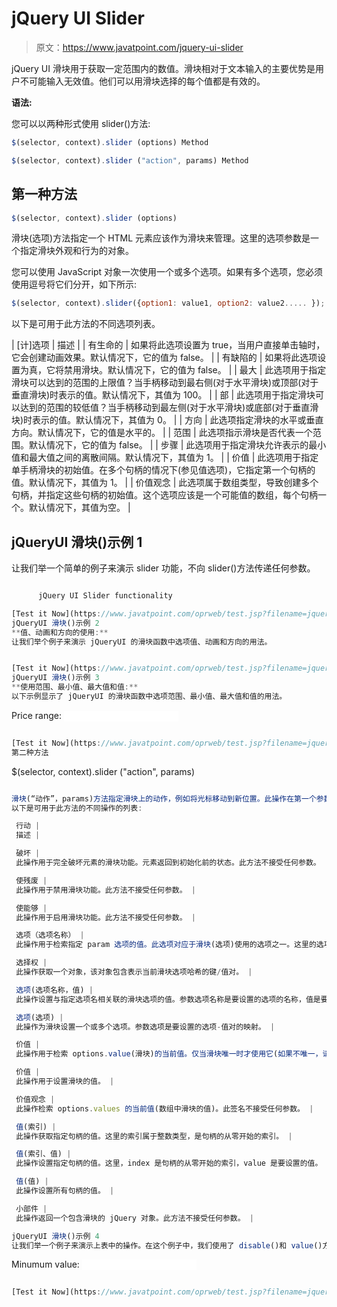 # jQuery UI Slider

> 原文：<https://www.javatpoint.com/jquery-ui-slider>

jQuery UI 滑块用于获取一定范围内的数值。滑块相对于文本输入的主要优势是用户不可能输入无效值。他们可以用滑块选择的每个值都是有效的。

**语法:**

您可以以两种形式使用 slider()方法:

```js
$(selector, context).slider (options) Method

```

```js
$(selector, context).slider ("action", params) Method

```

## 第一种方法

```js
$(selector, context).slider (options)

```

滑块(选项)方法指定一个 HTML 元素应该作为滑块来管理。这里的选项参数是一个指定滑块外观和行为的对象。

您可以使用 JavaScript 对象一次使用一个或多个选项。如果有多个选项，您必须使用逗号将它们分开，如下所示:

```js
$(selector, context).slider({option1: value1, option2: value2..... });

```

以下是可用于此方法的不同选项列表。

| [计]选项 | 描述 |
| 有生命的 | 如果将此选项设置为 true，当用户直接单击轴时，它会创建动画效果。默认情况下，它的值为 false。 |
| 有缺陷的 | 如果将此选项设置为真，它将禁用滑块。默认情况下，它的值为 false。 |
| 最大 | 此选项用于指定滑块可以达到的范围的上限值？当手柄移动到最右侧(对于水平滑块)或顶部(对于垂直滑块)时表示的值。默认情况下，其值为 100。 |
| 部 | 此选项用于指定滑块可以达到的范围的较低值？当手柄移动到最左侧(对于水平滑块)或底部(对于垂直滑块)时表示的值。默认情况下，其值为 0。 |
| 方向 | 此选项指定滑块的水平或垂直方向。默认情况下，它的值是水平的。 |
| 范围 | 此选项指示滑块是否代表一个范围。默认情况下，它的值为 false。 |
| 步骤 | 此选项用于指定滑块允许表示的最小值和最大值之间的离散间隔。默认情况下，其值为 1。 |
| 价值 | 此选项用于指定单手柄滑块的初始值。在多个句柄的情况下(参见值选项)，它指定第一个句柄的值。默认情况下，其值为 1。 |
| 价值观念 | 此选项属于数组类型，导致创建多个句柄，并指定这些句柄的初始值。这个选项应该是一个可能值的数组，每个句柄一个。默认情况下，其值为空。 |

## jQueryUI 滑块()示例 1

让我们举一个简单的例子来演示 slider 功能，不向 slider()方法传递任何参数。

```js

      jQuery UI Slider functionality

[Test it Now](https://www.javatpoint.com/oprweb/test.jsp?filename=jqueryuislider1)
jQueryUI 滑块()示例 2
**值、动画和方向的使用:**
让我们举个例子来演示 jQueryUI 的滑块函数中选项值、动画和方向的用法。

```
<!doctype html>
<html lang="en">
   <head>
      <meta charset="utf-8">
      <title>jQuery UI Slider functionality</title>
      <link href="http://code.jquery.com/ui/1.10.4/themes/ui-lightness/jquery-ui.css" rel="stylesheet">
      <script src="http://code.jquery.com/jquery-1.10.2.js"></script>
      <script src="http://code.jquery.com/ui/1.10.4/jquery-ui.js"></script>
      <!-- Javascript -->
      <script>
         $(function() {
            $( "#slider-2" ).slider({
               value: 60,
               animate:"slow",
               orientation: "horizontal"
            });
         });
      </script>
   </head>
   <body>
      <!-- HTML --> 
      <div id="slider-2"></div>
   </body>
</html>

```js

[Test it Now](https://www.javatpoint.com/oprweb/test.jsp?filename=jqueryuislider2)
jQueryUI 滑块()示例 3
**使用范围、最小值、最大值和值:**
以下示例显示了 jQueryUI 的滑块函数中选项范围、最小值、最大值和值的用法。

```
<!doctype html>
<html lang="en">
   <head>
      <meta charset="utf-8">
      <title>jQuery UI Slider functionality</title>
      <link href="http://code.jquery.com/ui/1.10.4/themes/ui-lightness/jquery-ui.css" rel="stylesheet">
      <script src="http://code.jquery.com/jquery-1.10.2.js"></script>
      <script src="http://code.jquery.com/ui/1.10.4/jquery-ui.js"></script>
      <!-- Javascript -->
      <script>
         $(function() {
            $( "#slider-3" ).slider({
               range:true,
               min: 0,
               max: 500,
               values: [ 50, 300 ],
               slide: function( event, ui ) {
                  $( "#price" ).val( "$" + ui.values[ 0 ] + " - $" + ui.values[ 1 ] );
               }
           });
         $( "#price" ).val( "$" + $( "#slider-3" ).slider( "values", 0 ) +
            " - $" + $( "#slider-3" ).slider( "values", 1 ) );
         });
      </script>
   </head>
   <body>
      <!-- HTML --> 
      <p>
         <label for="price">Price range:</label>
         <input type="text" id="price" 
            style="border:0; color:red; font-weight:bold;">
      </p>
      <div id="slider-3"></div>
   </body>
</html>

```js

[Test it Now](https://www.javatpoint.com/oprweb/test.jsp?filename=jqueryuislider3)
第二种方法

```
$(selector, context).slider ("action", params)

```js

滑块(“动作”，params)方法指定滑块上的动作，例如将光标移动到新位置。此操作在第一个参数中指定为字符串(例如，“value”表示光标的新值)。检查下表中可以传递的操作。
以下是可用于此方法的不同操作的列表:

 行动 |
 描述 |

 破坏 |
 此操作用于完全破坏元素的滑块功能。元素返回到初始化前的状态。此方法不接受任何参数。 |

 使残废 |
 此操作用于禁用滑块功能。此方法不接受任何参数。 |

 使能够 |
 此操作用于启用滑块功能。此方法不接受任何参数。 |

 选项（选项名称） |
 此操作用于检索指定 param 选项的值。此选项对应于滑块(选项)使用的选项之一。这里的选项名称是要获取的选项的名称。 |

 选择权 |
 此操作获取一个对象，该对象包含表示当前滑块选项哈希的键/值对。 |

 选项(选项名称，值) |
 此操作设置与指定选项名相关联的滑块选项的值。参数选项名称是要设置的选项的名称，值是要为选项设置的值。 |

 选项(选项) |
 此操作为滑块设置一个或多个选项。参数选项是要设置的选项-值对的映射。 |

 价值 |
 此操作用于检索 options.value(滑块)的当前值。仅当滑块唯一时才使用它(如果不唯一，请使用滑块(“值”)。此签名不接受任何参数。 |

 价值 |
 此操作用于设置滑块的值。 |

 价值观念 |
 此操作检索 options.values 的当前值(数组中滑块的值)。此签名不接受任何参数。 |

 值(索引) |
 此操作获取指定句柄的值。这里的索引属于整数类型，是句柄的从零开始的索引。 |

 值(索引、值) |
 此操作设置指定句柄的值。这里，index 是句柄的从零开始的索引，value 是要设置的值。 |

 值(值) |
 此操作设置所有句柄的值。 |

 小部件 |
 此操作返回一个包含滑块的 jQuery 对象。此方法不接受任何参数。 |

jQueryUI 滑块()示例 4
让我们举一个例子来演示上表中的操作。在这个例子中，我们使用了 disable()和 value()方法。

```
<!doctype html>
<html lang="en">
   <head>
      <meta charset="utf-8">
      <title>jQuery UI Slider functionality</title>
      <link href="http://code.jquery.com/ui/1.10.4/themes/ui-lightness/jquery-ui.css" rel="stylesheet">
      <script src="http://code.jquery.com/jquery-1.10.2.js"></script>
      <script src="http://code.jquery.com/ui/1.10.4/jquery-ui.js"></script>
      <!-- Javascript -->
      <script>
         $(function() {
            $( "#slider-4" ).slider({
               orientation:"horizontal"	
            });
            $( "#slider-4" ).slider('disable');
            $( "#slider-5" ).slider({
               orientation:"horizontal",
               value:50,
               slide: function( event, ui ) {
                  $( "#minval" ).val( ui.value );
               }	
            });
            $( "#minval" ).val( $( "#slider-5" ).slider( "value" ) );
         });
      </script>
   </head>
   <body>
      <!-- HTML --> 
         <div id="slider-4"></div>
         <p>
            <label for="minval">Minumum value:</label>
            <input type="text" id="minval" 
               style="border:0; color:red; font-weight:bold;">
         </p>
         <div id="slider-5"></div>
   </body>
</html>

```js

[Test it Now](https://www.javatpoint.com/oprweb/test.jsp?filename=jqueryuislider4)

```
